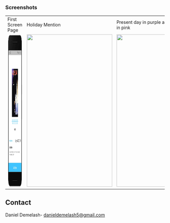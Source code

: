 <br />
<div align="left">
  <h3 align="left">Screenshots</h3>
</div>

<table>
  <tr>
    <td>First Screen Page</td>
     <td>Holiday Mention</td>
     <td>Present day in purple and selected day in pink</td>
  </tr>
  <tr>
    <td><img src="screenshot/android/Screenshot_1.png" width=270 height=480></td>
    <td><img src="screenshots/android/Screenshot_2.png" width=270 height=480></td>
    <td><img src="screenshots/android/Screenshot_3.png" width=270 height=480></td>
  </tr>
 </table>

<!-- CONTACT -->
## Contact

Daniel Demelash-  danieldemelash5@gmail.com
